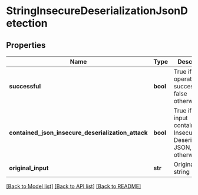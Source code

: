 # StringInsecureDeserializationJsonDetection

## Properties
Name | Type | Description | Notes
------------ | ------------- | ------------- | -------------
**successful** | **bool** | True if the operation was successful, false otherwise | [optional] 
**contained_json_insecure_deserialization_attack** | **bool** | True if the input contained Insecure Deserialization JSON, false otherwise | [optional] 
**original_input** | **str** | Original input string | [optional] 

[[Back to Model list]](../README.md#documentation-for-models) [[Back to API list]](../README.md#documentation-for-api-endpoints) [[Back to README]](../README.md)


